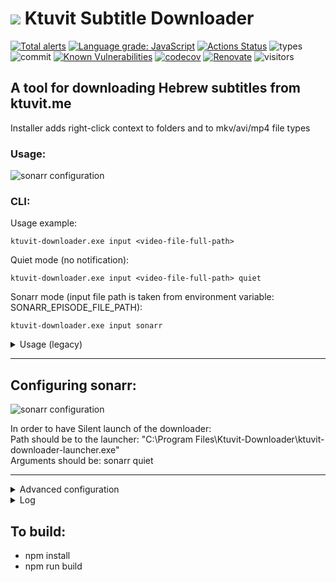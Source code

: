 # ![](https://raw.githubusercontent.com/yoavain/screwzira-subtitle-downloader/main/resources/icons/ktuvit-64.png) Ktuvit Subtitle Downloader  <br>

[![Total alerts](https://img.shields.io/lgtm/alerts/g/yoavain/screwzira-subtitle-downloader.svg?logo=lgtm&logoWidth=18)](https://lgtm.com/projects/g/yoavain/screwzira-subtitle-downloader/alerts/)
[![Language grade: JavaScript](https://img.shields.io/lgtm/grade/javascript/g/yoavain/screwzira-subtitle-downloader.svg?logo=lgtm&logoWidth=18)](https://lgtm.com/projects/g/yoavain/screwzira-subtitle-downloader/context:javascript)
[![Actions Status](https://github.com/yoavain/screwzira-subtitle-downloader/workflows/Node%20CI/badge.svg)](https://github.com/yoavain/screwzira-subtitle-downloader/actions)
![types](https://img.shields.io/npm/types/typescript.svg)
![commit](https://img.shields.io/github/last-commit/yoavain/screwzira-subtitle-downloader.svg)
[![Known Vulnerabilities](https://snyk.io//test/github/yoavain/screwzira-subtitle-downloader/badge.svg?targetFile=package.json)](https://snyk.io//test/github/yoavain/screwzira-subtitle-downloader?targetFile=package.json)
[![codecov](https://codecov.io/gh/yoavain/screwzira-subtitle-downloader/branch/main/graph/badge.svg)](https://codecov.io/gh/yoavain/screwzira-subtitle-downloader)
[![Renovate](https://img.shields.io/badge/renovate-enabled-brightgreen.svg)](https://renovatebot.com)
![visitors](https://visitor-badge.glitch.me/badge?page_id=yoavain.screwzira-subtitle-downloader)

## A tool for downloading Hebrew subtitles from ktuvit.me

Installer adds right-click context to folders and to mkv/avi/mp4 file types

### Usage:

![sonarr configuration](https://raw.githubusercontent.com/yoavain/screwzira-subtitle-downloader/main/resources/screenshots/right-click-usage.gif)

### CLI:

Usage example:

```
ktuvit-downloader.exe input <video-file-full-path>
```  

Quiet mode (no notification):  
```
ktuvit-downloader.exe input <video-file-full-path> quiet
```
  
Sonarr mode (input file path is taken from environment variable: SONARR_EPISODE_FILE_PATH):
```
ktuvit-downloader.exe input sonarr  
```

<details><summary>Usage (legacy)</summary>
<p>

```
ktuvit-downloader.exe <video-file-full-path>
```
</p>
</details>

---

## Configuring sonarr:

![sonarr configuration](https://raw.githubusercontent.com/yoavain/screwzira-subtitle-downloader/main/resources/screenshots/sonarr-custom-script.png)

In order to have Silent launch of the downloader:  
Path should be to the launcher: "C:\Program Files\Ktuvit-Downloader\ktuvit-downloader-launcher.exe"  
Arguments should be: sonarr quiet

---

<details><summary>Advanced configuration</summary>
<p>
Configuration json file is located under the %ProgramData%\Ktuvit-Downloader folder.<br>  
 * You can change the log level<br>
 * You can configure replacement pair (useful for series name mismatch)<br>
 
 example:
 ```json
{
	"logLevel": "verbose",
	"replacePairs": {
		"The Handmaids Tale": "The Handmaid's Tale"
	}
}

```
</p>
</details>

<details><summary>Log</summary>
<p>
Log file is located under the %ProgramData%\Ktuvit-Downloader folder.<br>  
 * You can use it to find a reason for why subtitles that are available in the website, are not being downloaded<br> 

</p>
</details>

## To build:

 * npm install
 * npm run build

